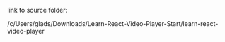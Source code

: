 link to source folder:

/c/Users/glads/Downloads/Learn-React-Video-Player-Start/learn-react-video-player
